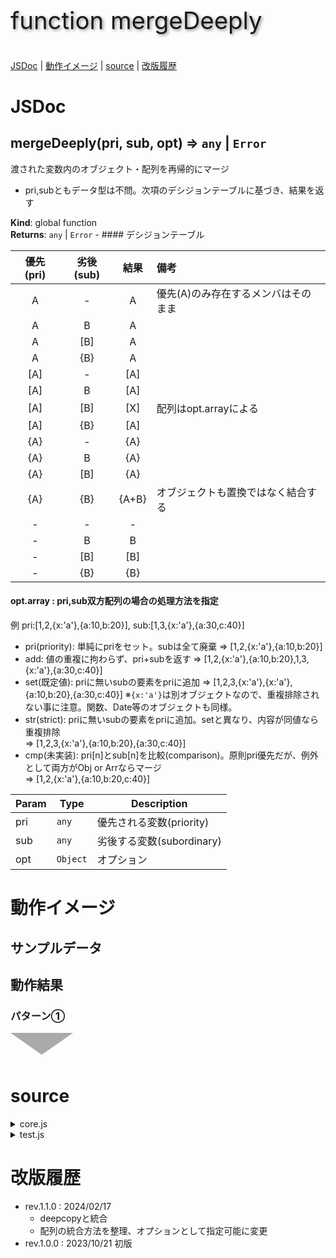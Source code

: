 <style>
.triDown { /* 下向き矢印 */
  --bw: 50px;
  width: 0px;
  height: 0px;
  border-top: calc(var(--bw) * 0.7) solid #aaa;
  border-right: var(--bw) solid transparent;
  border-left: var(--bw) solid transparent;
  border-bottom: calc(var(--bw) * 0.2) solid transparent;
}
.title {
  font-size: 2.4rem;
  text-shadow: 2px 2px 5px #888;
}
</style>

<p class="title">function mergeDeeply</p>

[JSDoc](#JSDoc) | [動作イメージ](#OperationImage) | [source](#source) | [改版履歴](#history)

<a name="JSDoc"></a>

# JSDoc

<a name="mergeDeeply"></a>

## mergeDeeply(pri, sub, opt) ⇒ <code>any</code> \| <code>Error</code>
渡された変数内のオブジェクト・配列を再帰的にマージ
- pri,subともデータ型は不問。次項のデシジョンテーブルに基づき、結果を返す

**Kind**: global function  
**Returns**: <code>any</code> \| <code>Error</code> - #### デシジョンテーブル

| 優先(pri) | 劣後(sub) | 結果 | 備考 |
| :--: | :--: | :--: | :-- |
|  A  |  -  |  A  | 優先(A)のみ存在するメンバはそのまま |
|  A  |  B  |  A  | |
|  A  | [B] |  A  | |
|  A  | {B} |  A  | |
| [A] |  -  | [A] | |
| [A] |  B  | [A] | |
| [A] | [B] | [X] | 配列はopt.arrayによる |
| [A] | {B} | [A] | |
| {A} |  -  | {A} | |
| {A} |  B  | {A} | |
| {A} | [B] | {A} | |
| {A} | {B} | {A+B} | オブジェクトも置換ではなく結合する |
|  -  |  -  |  -  | |
|  -  |  B  |  B  | |
|  -  | [B] | [B] | |
|  -  | {B} | {B} | |

#### opt.array : pri,sub双方配列の場合の処理方法を指定

例 pri:[1,2,{x:'a'},{a:10,b:20}], sub:[1,3,{x:'a'},{a:30,c:40}]

- pri(priority): 単純にpriをセット。subは全て廃棄 ⇒ [1,2,{x:'a'},{a:10,b:20}]
- add: 値の重複に拘わらず、pri+subを返す ⇒ [1,2,{x:'a'},{a:10,b:20},1,3,{x:'a'},{a:30,c:40}]
- set(既定値): priに無いsubの要素をpriに追加 ⇒ [1,2,3,{x:'a'},{x:'a'},{a:10,b:20},{a:30,c:40}]
  ※`{x:'a'}`は別オブジェクトなので、重複排除されない事に注意。関数、Date等のオブジェクトも同様。
- str(strict): priに無いsubの要素をpriに追加。setと異なり、内容が同値なら重複排除<br>
  ⇒ [1,2,3,{x:'a'},{a:10,b:20},{a:30,c:40}]
- cmp(未実装): pri[n]とsub[n]を比較(comparison)。原則pri優先だが、例外として両方がObj or Arrならマージ<br>
  ⇒ [1,2,{x:'a'},{a:10,b:20,c:40}]  

| Param | Type | Description |
| --- | --- | --- |
| pri | <code>any</code> | 優先される変数(priority) |
| sub | <code>any</code> | 劣後する変数(subordinary) |
| opt | <code>Object</code> | オプション |



<a name="OperationImage"></a>

# 動作イメージ

## サンプルデータ

## 動作結果

### パターン①

<div class="triDown"></div>

<a name="source"></a>

# source

<details><summary>core.js</summary>

```
/** 渡された変数内のオブジェクト・配列を再帰的にマージ
 * - pri,subともデータ型は不問。次項のデシジョンテーブルに基づき、結果を返す
 * 
 * @param {any} pri - 優先される変数(priority)
 * @param {any} sub - 劣後する変数(subordinary)
 * @param {Object} opt - オプション
 * @returns {any|Error}
 * 
 * #### デシジョンテーブル
 *
 * | 優先(pri) | 劣後(sub) | 結果 | 備考 |
 * | :--: | :--: | :--: | :-- |
 * |  A  |  -  |  A  | 優先(A)のみ存在するメンバはそのまま |
 * |  A  |  B  |  A  | |
 * |  A  | [B] |  A  | |
 * |  A  | {B} |  A  | |
 * | [A] |  -  | [A] | |
 * | [A] |  B  | [A] | |
 * | [A] | [B] | [X] | 配列はopt.arrayによる |
 * | [A] | {B} | [A] | |
 * | {A} |  -  | {A} | |
 * | {A} |  B  | {A} | |
 * | {A} | [B] | {A} | |
 * | {A} | {B} | {A+B} | オブジェクトも置換ではなく結合する |
 * |  -  |  -  |  -  | |
 * |  -  |  B  |  B  | |
 * |  -  | [B] | [B] | |
 * |  -  | {B} | {B} | |
 *
 * #### opt.array : pri,sub双方配列の場合の処理方法を指定
 * 
 * 例 pri:[1,2,{x:'a'},{a:10,b:20}], sub:[1,3,{x:'a'},{a:30,c:40}]
 * 
 * - pri(priority): 単純にpriをセット。subは全て廃棄 ⇒ [1,2,{x:'a'},{a:10,b:20}]
 * - add: 値の重複に拘わらず、pri+subを返す ⇒ [1,2,{x:'a'},{a:10,b:20},1,3,{x:'a'},{a:30,c:40}]
 * - set(既定値): priに無いsubの要素をpriに追加 ⇒ [1,2,3,{x:'a'},{x:'a'},{a:10,b:20},{a:30,c:40}]
 *   ※`{x:'a'}`は別オブジェクトなので、重複排除されない事に注意。関数、Date等のオブジェクトも同様。
 * - str(strict): priに無いsubの要素をpriに追加。setと異なり、内容が同値なら重複排除<br>
 *   ⇒ [1,2,3,{x:'a'},{a:10,b:20},{a:30,c:40}]
 * - cmp(未実装): pri[n]とsub[n]を比較(comparison)。原則pri優先だが、例外として両方がObj or Arrならマージ<br>
 *   ⇒ [1,2,{x:'a'},{a:10,b:20,c:40}]
 */
function mergeDeeply(pri,sub,opt={}){
  const v = {whois:'mergeDeeply',rv:null,step:0,
    isObj: arg => arg && String(Object.prototype.toString.call(arg).slice(8,-1)) === 'Object',
    isArr: arg => arg && Array.isArray(arg),
  };
  //console.log(`${v.whois} start.`+`\npri=${JSON.stringify(pri)}`+`\nsub=${JSON.stringify(sub)}`+`\nopt=${JSON.stringify(opt)}`);
  try {

    v.step = 1; // 既定値の設定
    if( !opt.hasOwnProperty('array') ) opt.array = 'set';

    if( v.isObj(pri) && v.isObj(sub) ){
      v.step = 2; // sub,pri共にハッシュの場合
      v.rv = {};
      v.step = 2.1; // 優先・劣後Obj両方のハッシュキー(文字列)を、重複しない形でv.keysに保存
      v.keys = new Set([...Object.keys(pri),...Object.keys(sub)]);
      for( v.key of v.keys ){
        if( pri.hasOwnProperty(v.key) && sub.hasOwnProperty(v.key) ){
          v.step = 2.2; // pri,sub両方がキーを持つ
          if( v.isObj(pri[v.key]) && v.isObj(sub[v.key]) || v.isArr(pri[v.key]) && v.isArr(sub[v.key]) ){
            v.step = 2.21; // 配列またはオブジェクトの場合は再帰呼出
            v.rv[v.key] = mergeDeeply(pri[v.key],sub[v.key],opt);
          } else {
            v.step = 2.22; // 配列でもオブジェクトでもない場合は優先変数の値をセット
            v.rv[v.key] = pri[v.key];
          }
        } else {
          v.step = 2.3; // pri,subいずれか片方しかキーを持っていない
          v.rv[v.key] = pri.hasOwnProperty(v.key) ? pri[v.key] : sub[v.key];
        }
      }
    } else if( v.isArr(pri) && v.isArr(sub) ){
      v.step = '3 '+opt.array; // sub,pri共に配列の場合
      switch( opt.array ){
        case 'pri':
          // pri: 単純にpriをセット。subは全て廃棄 ⇒ [1,2,{x:'a'},{a:10,b:20}]
          v.rv = pri;
          break;
        case 'add':
          // add: 値の重複に拘わらず、pri+subを返す ⇒ [1,2,{x:'a'},{a:10,b:20},1,3,{x:'a'},{a:30,c:40}]
          v.rv = [...pri, ...sub];
          break;
        case 'str':
          // str(strict): priに無いsubの要素をpriに追加。setと異なり、内容が同値なら重複排除<br>
          // ⇒ [1,2,3,{x:'a'},{a:10,b:20},{a:30,c:40}]
          v.rv = [];
          pri.forEach(x => v.rv.push(x));
          sub.forEach(s => {
            v.flag = false;
            pri.forEach(p => v.flag = v.flag || isEqual(s,p));
            if( v.flag === false ) v.rv.push(s);
          });
          break;
        default:
          // set(既定値): priに無いsubの要素をpriに追加 ⇒ [1,2,{x:'a'},{a:10,b:20},3,{x:'a'},{a:30,c:40}]
          v.rv = [...new Set([...pri,...sub])];
      }
    } else {
      v.step = 4; // subとpriのデータ型が異なる ⇒ priをセット
      v.rv = pri;
    }
    v.step = 5;
    return v.rv;

  } catch(e) {
    e.message = `\n${v.whois} abnormal end at step.${v.step}`
    + `\n${e.message}`
    + `\npri=${JSON.stringify(pri)}`
    + `\nsub=${JSON.stringify(sub)}`
    + `\nopt=${JSON.stringify(opt)}`;
    console.error(`${e.message}\nv=${JSON.stringify(v)}`);
    return e;
  }
}

```

</details>

<details><summary>test.js</summary>

```
function mergeDeeplyTest(){
  const v = {whois:'mergeDeeplyTest'};

  v.arg = {pri:{...v.proto},sub:{...v.proto},opt:undefined};
  const data = [
    {
      pri:{
        p1:'abc',p2:123,p3:BigInt(9007199254740991),p4:true,
      },
      sub:{
        // プリミティブ型(文字列, 数値, 長整数, 論理値, undefined, シンボル, null)
        p1:'def',p2:456,p3:BigInt(1234567890123456),p4:false,
        p5:undefined,p6:Symbol('a'),p7:null,
        // 関数、既存オブジェクト
        t1:()=>true,t2:new Date(),
        // オブジェクト
        o1:{a:10,b:20},
        o2:{a:10,b:{a:1,b:'abc'},c:[true,null,undefined,()=>false]},
      },
      opt:undefined
    },
    {
      pri:{a:['a',1,BigInt(123456),true,Symbol.for('a'),null,()=>true,new Date('1965/9/5'),{a:10},[1,2]]},
      sub:{a:['a',1,BigInt(123456),true,Symbol.for('a'),null,()=>true,new Date('1965/9/5'),{a:10},[1,2]]},
    },
    // 配列のマージパターンテスト
    {pri:[1,2,{x:'a'},{a:10,b:20}],sub:[1,3,{x:'a'},{a:30,c:40}],opt:{array:'pri'}},
    {pri:[1,2,{x:'a'},{a:10,b:20}],sub:[1,3,{x:'a'},{a:30,c:40}],opt:{array:'add'}},
    {pri:[1,2,{x:'a'},{a:10,b:20}],sub:[1,3,{x:'a'},{a:30,c:40}],opt:{array:'set'}},
    {pri:[1,2,{x:'a'},{a:10,b:20}],sub:[1,3,{x:'a'},{a:30,c:40}],opt:{array:'str'}},
  ];

  for( v.i=2 ; v.i<data.length ; v.i++ ){
    v.r = mergeDeeply(data[v.i].pri,data[v.i].sub,data[v.i].opt);
    console.log(`mergeDeeplyTest result.`
      + `\npri=${stringify(data[v.i].pri)}`
      + `\nsub=${stringify(data[v.i].sub)}`
      + `\nopt=${stringify(data[v.i].opt)}`
      + `\n⇒ ${stringify(v.r)}`
    );
  }
}

```

</details>

<a name="history"></a>

# 改版履歴

- rev.1.1.0 : 2024/02/17
  - deepcopyと統合
  - 配列の統合方法を整理、オプションとして指定可能に変更
- rev.1.0.0 : 2023/10/21 初版
